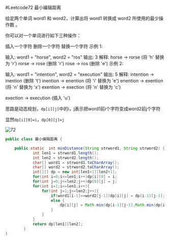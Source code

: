 #Leetcode72 最小编辑距离

给定两个单词 word1 和 word2，计算出将 word1 转换成 word2 所使用的最少操作数 。

你可以对一个单词进行如下三种操作：

插入一个字符
删除一个字符
替换一个字符
示例 1:

输入: word1 = "horse", word2 = "ros"
输出: 3
解释: 
horse -> rorse (将 'h' 替换为 'r')
rorse -> rose (删除 'r')
rose -> ros (删除 'e')
示例 2:

输入: word1 = "intention", word2 = "execution"
输出: 5
解释: 
intention -> inention (删除 't')
inention -> enention (将 'i' 替换为 'e')
enention -> exention (将 'n' 替换为 'x')
exention -> exection (将 'n' 替换为 'c')

exection -> execution (插入 'u')



思路是动态规划，`dp[i][j]`中的i，j表示把word1前i个字符变成word2前j个字符

显然`dp[i][0]=i`，`dp[0][j]=j`

![72](https://3116004636-1256103796.cos.ap-guangzhou.myqcloud.com/leetcode/72.png)



```java
public class 最小编辑距离 {

    public static  int minDistance(String strword1, String strword2) {
            int len1 = strword1.length();
            int len2 = strword2.length();
            char[] word1 = strword1.toCharArray();
            char[] word2 = strword2.toCharArray();
            int[][] dp = new int[len1+1][len2+1];
            for(int i=0;i<=len1;i++)dp[i][0] = i;
            for(int j=0;j<=len2;j++)dp[0][j] = j;
            for(int i=1;i<=len1;i++){
                for(int j=1;j<=len2;j++){
                    if(word1[i-1]==word2[j-1])dp[i][j] = dp[i-1][j-1];
                    else {
                        dp[i][j] = Math.min(dp[i-1][j-1],Math.min(dp[i-1][j],dp[i][j-1]))+1;
                    }
                }
            }
            return dp[len1][len2];
        }
}
```

